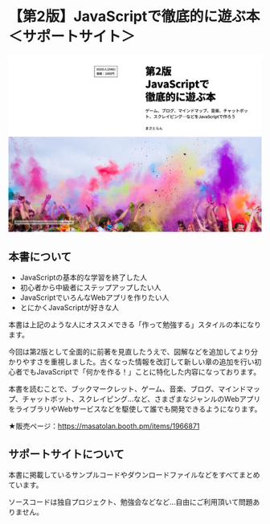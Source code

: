# 【第2版】JavaScriptで徹底的に遊ぶ本 ＜サポートサイト＞

![](top.jpg)

## 本書について

- JavaScriptの基本的な学習を終了した人
- 初心者から中級者にステップアップしたい人
- JavaScriptでいろんなWebアプリを作りたい人
- とにかくJavaScriptが好きな人

本書は上記のような人にオススメできる「作って勉強する」スタイルの本になります。

今回は第2版として全面的に前著を見直したうえで、図解などを追加してより分かりやすさを重視しました。古くなった情報を改訂して新しい章の追加を行い初心者でもJavaScriptで「何かを作る！」ことに特化した内容になっております。

本書を読むことで、ブックマークレット、ゲーム、音楽、ブログ、マインドマップ、チャットボット、スクレイピング…など、さまざまなジャンルのWebアプリをライブラリやWebサービスなどを駆使して誰でも開発できるようになります。

★販売ページ：https://masatolan.booth.pm/items/1966871

## サポートサイトについて

本書に掲載しているサンプルコードやダウンロードファイルなどをすべてまとめています。

ソースコードは独自プロジェクト、勉強会などなど…自由にご利用頂いて問題ありません。

